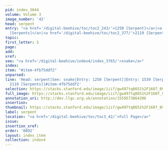 ```yaml
---
pid: index_3644
volume: Volume 3
image_number: '42'
head: serpent
entry: "<a href='/digital-beehive/toc/toc2_243/'>1250 [Serpent]</a>|<a href='/digital-beehive/toc/toc2_302/'>1539
  [Serpents]</a>|<a href='/digital-beehive/toc/toc2_377/'>2119 [Serpents]</a>"
topic: 
first_letter: S
page: 
add: 
xref: 
see: "<a href='/digital-beehive/index4/index_3765/'>snake</a>"
index: 
item: "#item-4fb75ddf2"
unparsed: 
line: 'Head: serpent|See: snake|Entry: 1250 [Serpent]|Entry: 1539 [Serpents]|Entry:
  2119 [Serpents]|#item-4fb75ddf2'
selection: https://stacks.stanford.edu/image/iiif/gw497tq8651%2F1607_0985/1125,916,739,236/full/0/default.jpg
full_image: https://stacks.stanford.edu/image/iiif/gw497tq8651%2F1607_0985/full/full/0/default.jpg
annotation_uri: http://dev.llgc.org.uk/annotation/1559573864206
insertion: 
thumbnail: https://stacks.stanford.edu/image/iiif/gw497tq8651%2F1607_0985/1125,916,739,236/150,/0/default.jpg
label: serpent
location: "<a href='/digital-beehive/toc/toc3_42/'>Full Page</a>"
issue: 
insertion_xref: 
order: '0892'
layout: index_item
collection: index4
---
```

